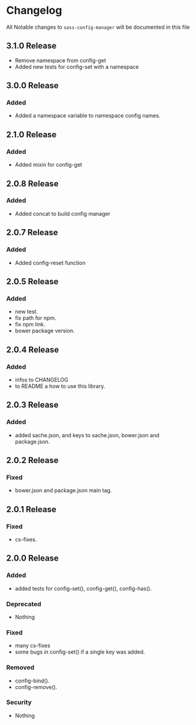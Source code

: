 # Changelog

All Notable changes to `sass-config-manager` will be documented in this file

## 3.1.0 Release
- Remove namespace from config-get
- Added new tests for config-set with a namespace

## 3.0.0 Release

### Added
- Added a namespace variable to namespace config names.

## 2.1.0 Release

### Added
- Added mixin for config-get

## 2.0.8 Release

### Added
- Added concat to build config manager

## 2.0.7 Release

### Added
- Added config-reset function

## 2.0.5 Release

### Added
- new test.
- fix path for npm.
- fix npm link.
- bower package version.

## 2.0.4 Release

### Added
- infos to CHANGELOG
- to README a how to use this library.

## 2.0.3 Release

### Added
- added sache.json, and keys to sache.json, bower.json and package.json.

## 2.0.2 Release

### Fixed
- bower.json and package.json main tag.

## 2.0.1 Release

### Fixed
- cs-fixes.

## 2.0.0 Release

### Added
- added tests for config-set(), config-get(), config-has().

### Deprecated
- Nothing

### Fixed
- many cs-fixes
- some bugs in config-set() if a single key was added.

### Removed
- config-bind().
- config-remove().

### Security
- Nothing
